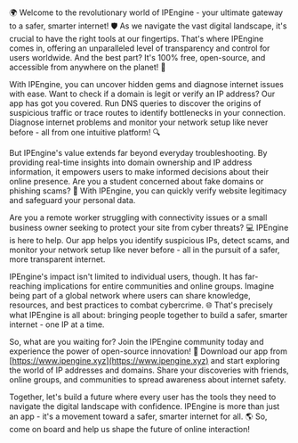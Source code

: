 🌍 Welcome to the revolutionary world of IPEngine - your ultimate gateway to a safer, smarter internet! 🛡️ As we navigate the vast digital landscape, it's crucial to have the right tools at our fingertips. That's where IPEngine comes in, offering an unparalleled level of transparency and control for users worldwide. And the best part? It's 100% free, open-source, and accessible from anywhere on the planet! 📡

With IPEngine, you can uncover hidden gems and diagnose internet issues with ease. Want to check if a domain is legit or verify an IP address? Our app has got you covered. Run DNS queries to discover the origins of suspicious traffic or trace routes to identify bottlenecks in your connection. Diagnose internet problems and monitor your network setup like never before - all from one intuitive platform! 🔍

But IPEngine's value extends far beyond everyday troubleshooting. By providing real-time insights into domain ownership and IP address information, it empowers users to make informed decisions about their online presence. Are you a student concerned about fake domains or phishing scams? 🤔 With IPEngine, you can quickly verify website legitimacy and safeguard your personal data.

Are you a remote worker struggling with connectivity issues or a small business owner seeking to protect your site from cyber threats? 💻 IPEngine is here to help. Our app helps you identify suspicious IPs, detect scams, and monitor your network setup like never before - all in the pursuit of a safer, more transparent internet.

IPEngine's impact isn't limited to individual users, though. It has far-reaching implications for entire communities and online groups. Imagine being part of a global network where users can share knowledge, resources, and best practices to combat cybercrime. 🌐 That's precisely what IPEngine is all about: bringing people together to build a safer, smarter internet - one IP at a time.

So, what are you waiting for? Join the IPEngine community today and experience the power of open-source innovation! 🚀 Download our app from [https://www.ipengine.xyz](https://www.ipengine.xyz) and start exploring the world of IP addresses and domains. Share your discoveries with friends, online groups, and communities to spread awareness about internet safety.

Together, let's build a future where every user has the tools they need to navigate the digital landscape with confidence. IPEngine is more than just an app - it's a movement toward a safer, smarter internet for all. 🌎 So, come on board and help us shape the future of online interaction!